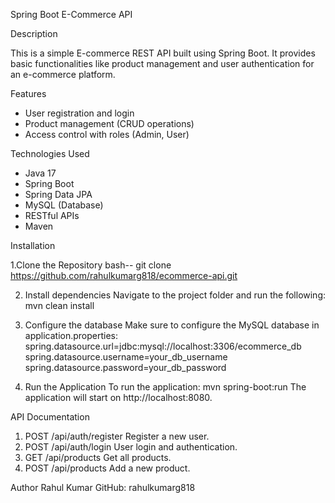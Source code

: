 Spring Boot E-Commerce API

Description

This is a simple E-commerce REST API built using Spring Boot. It provides basic functionalities like product management and user authentication for an e-commerce platform.

Features

- User registration and login
- Product management (CRUD operations)
- Access control with roles (Admin, User)

Technologies Used

- Java 17
- Spring Boot
- Spring Data JPA
- MySQL (Database)
- RESTful APIs
- Maven

Installation

1.Clone the Repository
bash--
git clone https://github.com/rahulkumarg818/ecommerce-api.git

2. Install dependencies
Navigate to the project folder and run the following:
mvn clean install

3. Configure the database
Make sure to configure the MySQL database in application.properties:
spring.datasource.url=jdbc:mysql://localhost:3306/ecommerce_db
spring.datasource.username=your_db_username
spring.datasource.password=your_db_password

4. Run the Application
To run the application:
mvn spring-boot:run
The application will start on http://localhost:8080.

API Documentation

1. POST /api/auth/register
Register a new user.
2. POST /api/auth/login
User login and authentication.
3. GET /api/products
Get all products.
4. POST /api/products
Add a new product.

Author
Rahul Kumar
GitHub: rahulkumarg818
